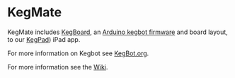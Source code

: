 # KegMate

KegMate includes [KegBoard](http://github.com/Yelp/kegbot/tree/master/KegBoard/), an [Arduino kegbot firmware](http://kegbot.org) and board layout, to our [KegPad](http://github.com/Yelp/kegbot/tree/master/KegPad/)) iPad app.

For more information on Kegbot see [KegBot.org](http://kegbot.org).

For more information see the [Wiki](http://wiki.github.com/Yelp/kegbot/).